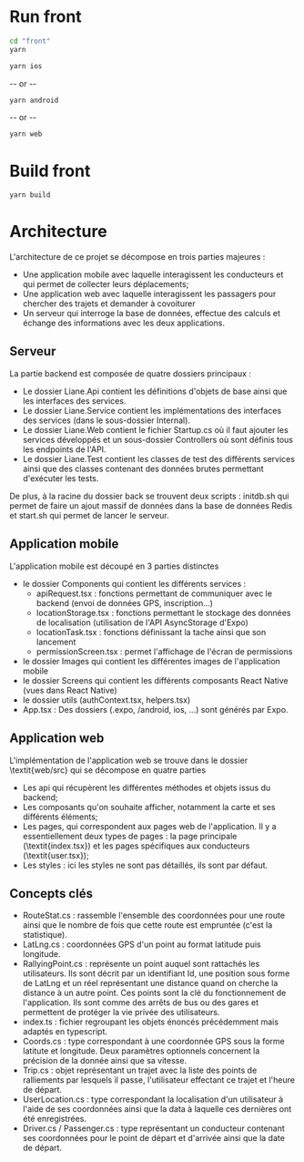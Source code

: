 # Run front

```bash
cd "front"
yarn
```

```bash
yarn ios
```

-- or --

```bash
yarn android
```

-- or --

```bash
yarn web
```

# Build front


```bash
yarn build
```

# Architecture
L\'architecture de ce projet se décompose en trois parties majeures : 
- Une application mobile avec laquelle interagissent les conducteurs et qui permet de collecter leurs déplacements;
- Une application web avec laquelle interagissent les passagers pour chercher des trajets et demander à covoiturer
- Un serveur qui interroge la base de données, effectue des calculs et échange des informations avec les deux applications.

## Serveur
La partie backend est composée de quatre dossiers principaux :
- Le dossier Liane.Api contient les définitions d'objets de base ainsi que les interfaces des services.
- Le dossier Liane.Service contient les implémentations des interfaces des services (dans le sous-dossier Internal).
- Le dossier Liane.Web contient le fichier Startup.cs où il faut ajouter les services développés et un sous-dossier Controllers où sont définis tous les endpoints de l'API.
- Le dossier Liane.Test contient les classes de test des différents services ainsi que des classes contenant des données brutes permettant d'exécuter les tests.

De plus, à la racine du dossier back se trouvent deux scripts : initdb.sh qui permet de faire un ajout massif de données dans la base de données Redis et start.sh qui permet de lancer le serveur.

## Application mobile
L\'application mobile est découpé en 3 parties distinctes
- le dossier Components qui contient les différents services :
	- apiRequest.tsx : fonctions permettant de communiquer avec le backend (envoi de données GPS, inscription...)
	- locationStorage.tsx : fonctions permettant le stockage des données de localisation (utilisation de l\'API AsyncStorage d'Expo)
	- locationTask.tsx : fonctions définissant la tache ainsi que son lancement
	- permissionScreen.tsx : permet l\'affichage de l\'écran de permissions
- le dossier Images qui contient les différentes images de l\'application mobile
- le dossier Screens qui contient les différents composants React Native (vues dans React Native)
- le dossier utils (authContext.tsx, helpers.tsx)
- App.tsx :
Des dossiers (.expo, /android, ios, ...) sont générés par Expo.


## Application web
L'implémentation de l'application web se trouve dans le dossier \textit{web/src} qui se décompose en quatre parties
- Les api qui récupèrent les différentes méthodes et objets issus du backend;
- Les composants qu\'on souhaite afficher, notamment la carte et ses différents éléments;
- Les pages, qui correspondent aux pages web de l\'application. Il y a essentiellement deux types de pages : la page principale (\textit{index.tsx}) et les pages spécifiques aux conducteurs (\textit{user.tsx});
- Les styles : ici les styles ne sont pas détaillés, ils sont par défaut.

## Concepts clés
- RouteStat.cs : rassemble l\'ensemble des coordonnées pour une route ainsi que le nombre de fois que cette route est empruntée (c\'est la statistique).
- LatLng.cs : coordonnées GPS d'un point au format latitude puis longitude.
- RallyingPoint.cs : représente un point auquel sont rattachés les utilisateurs. Ils sont décrit par un identifiant Id, une position sous forme de LatLng et un réel représentant une distance quand on cherche la distance à un autre point. Ces points sont la clé du fonctionnement de l'application. Ils sont comme des arrêts de bus ou des gares et permettent de protéger la vie privée des utilisateurs.
- index.ts : fichier regroupant les objets énoncés précédemment mais adaptés en typescript.
- Coords.cs : type correspondant à une coordonnée GPS sous la forme latitute et longitude. Deux paramètres optionnels concernent la précision de la donnée ainsi que sa vitesse.
- Trip.cs : objet représentant un trajet avec la liste des points de ralliements par lesquels il passe, l\'utilisateur effectant ce trajet et l\'heure de départ.
- UserLocation.cs : type correspondant la localisation d\'un utilisateur à l'aide de ses coordonnées ainsi que la data à laquelle ces dernières ont été enregistrées.
- Driver.cs / Passenger.cs : type représentant un conducteur contenant ses coordonnées pour le point de départ et d'arrivée ainsi que la date de départ.
